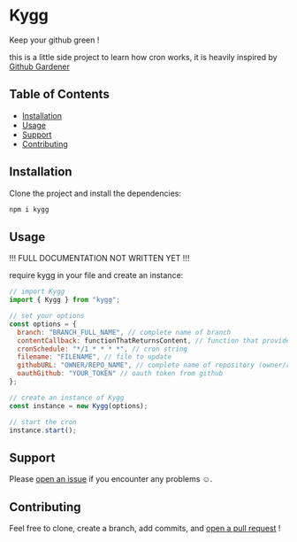 # Kygg

Keep your github green !

this is a little side project to learn how cron works, it is heavily inspired by [Github Gardener](https://github.com/alexandersideris/github-gardener-bot)

## Table of Contents

- [Installation](#installation)
- [Usage](#usage)
- [Support](#support)
- [Contributing](#contributing)

## Installation

Clone the project and install the dependencies:

```bash
npm i kygg
```

## Usage

!!! FULL DOCUMENTATION NOT WRITTEN YET !!!

require kygg in your file and create an instance:

```js
// import Kygg
import { Kygg } from "kygg";

// set your options
const options = {
  branch: "BRANCH_FULL_NAME", // complete name of branch
  contentCallback: functionThatReturnsContent, // function that provides commitContent && commitName
  cronSchedule: "*/1 * * * *", // cron string
  filename: "FILENAME", // file to update
  githubURL: "OWNER/REPO_NAME", // complete name of repository (owner/repo_name)
  oauthGithub: "YOUR_TOKEN" // oauth token from github
};

// create an instance of Kygg
const instance = new Kygg(options);

// start the cron
instance.start();

```

## Support

Please [open an issue](https://github.com/Alvai/make-github-green-again/issues/new) if you encounter any problems :relaxed:.

## Contributing

Feel free to clone, create a branch, add commits, and [open a pull request](https://github.com/Alvai/make-github-green-again/compare/) !
